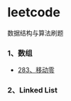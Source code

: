 # leetcode
数据结构与算法刷题
### 1、数组
- [283、移动零](https://leetcode-cn.com/problems/move-zeroes/)
### 2、Linked List
